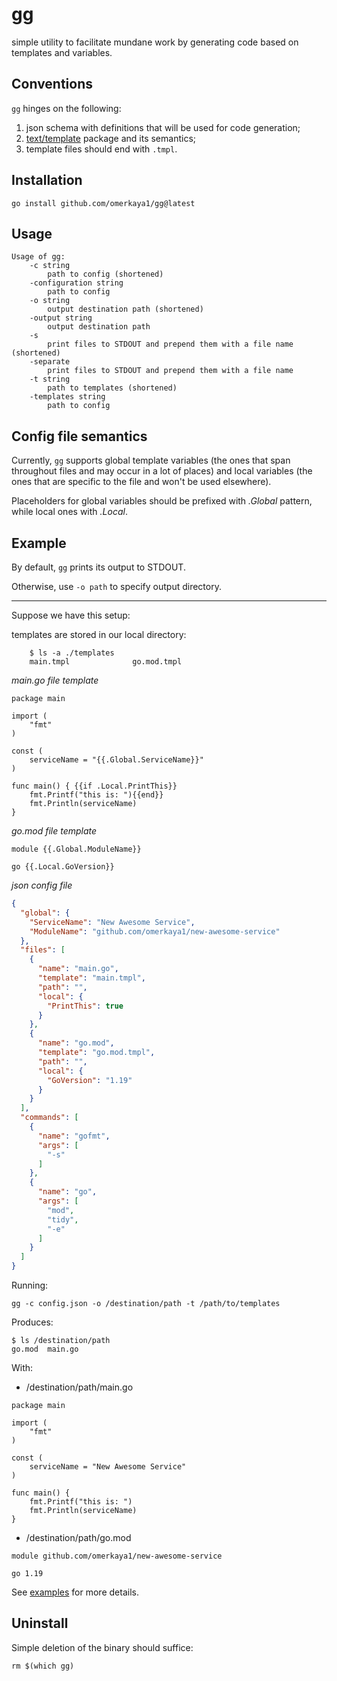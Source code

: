 # gg

simple utility to facilitate mundane work by generating code based on templates and variables.

## Conventions

`gg` hinges on the following:
1. json schema with definitions that will be used for code generation;
2. [text/template](https://pkg.go.dev/text/template) package and its semantics;
3. template files should end with `.tmpl`.

## Installation

    go install github.com/omerkaya1/gg@latest

## Usage
    Usage of gg:
        -c string 
            path to config (shortened)
        -configuration string
            path to config
        -o string
            output destination path (shortened)
        -output string
            output destination path
        -s
            print files to STDOUT and prepend them with a file name (shortened)
        -separate
            print files to STDOUT and prepend them with a file name
        -t string
            path to templates (shortened)
        -templates string
            path to config

## Config file semantics

Currently, `gg` supports global template variables (the ones that span throughout files and may occur in a lot of places)
and local variables (the ones that are specific to the file and won't be used elsewhere).

Placeholders for global variables should be prefixed with _.Global_ pattern, while local ones with _.Local_.


## Example

By default, `gg` prints its output to STDOUT.

Otherwise, use `-o path` to specify output directory.

***

Suppose we have this setup:

templates are stored in our local directory:

```
    $ ls -a ./templates
    main.tmpl              go.mod.tmpl
```

_main.go file template_
```gotemplate
package main

import (
    "fmt"
)

const (
	serviceName = "{{.Global.ServiceName}}"
)

func main() { {{if .Local.PrintThis}}
    fmt.Printf("this is: "){{end}}
    fmt.Println(serviceName)
}
```

_go.mod file template_
```gotemplate
module {{.Global.ModuleName}}

go {{.Local.GoVersion}}
```

_json config file_
```json
{
  "global": {
    "ServiceName": "New Awesome Service",
    "ModuleName": "github.com/omerkaya1/new-awesome-service"
  },
  "files": [
    {
      "name": "main.go",
      "template": "main.tmpl",
      "path": "",
      "local": {
        "PrintThis": true
      }
    },
    {
      "name": "go.mod",
      "template": "go.mod.tmpl",
      "path": "",
      "local": {
        "GoVersion": "1.19"
      }
    }
  ],
  "commands": [
    {
      "name": "gofmt",
      "args": [
        "-s"
      ]
    },
    {
      "name": "go",
      "args": [
        "mod",
        "tidy",
        "-e"
      ]
    }
  ]
}
```

Running:

    gg -c config.json -o /destination/path -t /path/to/templates

Produces:

```
$ ls /destination/path
go.mod  main.go

```

With:

- /destination/path/main.go
```
package main

import (
    "fmt"
)

const (
	serviceName = "New Awesome Service"
)

func main() { 
    fmt.Printf("this is: ")
    fmt.Println(serviceName)
}
```

- /destination/path/go.mod
```
module github.com/omerkaya1/new-awesome-service

go 1.19
```

See [examples](examples) for more details.

## Uninstall

Simple deletion of the binary should suffice:
```shell
rm $(which gg)
```